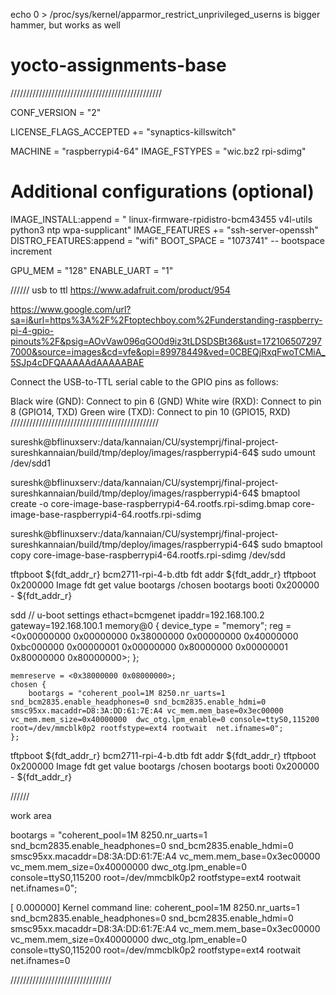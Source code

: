
echo 0 > /proc/sys/kernel/apparmor_restrict_unprivileged_userns
is bigger hammer, but works as well

# yocto-assignments-base

////////////////////////////////////////////////


CONF_VERSION = "2"


LICENSE_FLAGS_ACCEPTED += "synaptics-killswitch"

MACHINE = "raspberrypi4-64"
IMAGE_FSTYPES = "wic.bz2 rpi-sdimg"

# Additional configurations (optional)
IMAGE_INSTALL:append = " linux-firmware-rpidistro-bcm43455 v4l-utils python3 ntp wpa-supplicant"
IMAGE_FEATURES += "ssh-server-openssh"
DISTRO_FEATURES:append = "wifi"
BOOT_SPACE = "1073741" -- bootspace increment

GPU_MEM = "128"
ENABLE_UART = "1"


//////
usb to ttl
https://www.adafruit.com/product/954

https://www.google.com/url?sa=i&url=https%3A%2F%2Ftoptechboy.com%2Funderstanding-raspberry-pi-4-gpio-pinouts%2F&psig=AOvVaw096qGO0d9iz3tLDSDSBt36&ust=1721065072977000&source=images&cd=vfe&opi=89978449&ved=0CBEQjRxqFwoTCMiA_5SJp4cDFQAAAAAdAAAAABAE


Connect the USB-to-TTL serial cable to the GPIO pins as follows:

Black wire (GND): Connect to pin 6 (GND)
White wire (RXD): Connect to pin 8 (GPIO14, TXD)
Green wire (TXD): Connect to pin 10 (GPIO15, RXD)
///////////////////////////////////////////////


sureshk@bflinuxserv:/data/kannaian/CU/systemprj/final-project-sureshkannaian/build/tmp/deploy/images/raspberrypi4-64$ sudo umount /dev/sdd1

sureshk@bflinuxserv:/data/kannaian/CU/systemprj/final-project-sureshkannaian/build/tmp/deploy/images/raspberrypi4-64$ bmaptool create -o core-image-base-raspberrypi4-64.rootfs.rpi-sdimg.bmap core-image-base-raspberrypi4-64.rootfs.rpi-sdimg

sureshk@bflinuxserv:/data/kannaian/CU/systemprj/final-project-sureshkannaian/build/tmp/deploy/images/raspberrypi4-64$ sudo bmaptool copy core-image-base-raspberrypi4-64.rootfs.rpi-sdimg /dev/sdd




tftpboot ${fdt_addr_r} bcm2711-rpi-4-b.dtb
fdt addr ${fdt_addr_r}
tftpboot 0x200000 Image
fdt get value bootargs /chosen bootargs
booti 0x200000 - ${fdt_addr_r}


sdd
// u-boot settings
ethact=bcmgenet
ipaddr=192.168.100.2
gateway=192.168.100.1
	memory@0 {
		device_type = "memory";
		reg = <0x00000000 0x00000000 0x38000000 0x00000000 0x40000000 0xbc000000 0x00000001 0x00000000 0x80000000 0x00000001 0x80000000 0x80000000>;
	};

	memreserve = <0x38000000 0x08000000>;
	chosen {
		bootargs = "coherent_pool=1M 8250.nr_uarts=1 snd_bcm2835.enable_headphones=0 snd_bcm2835.enable_hdmi=0  smsc95xx.macaddr=D8:3A:DD:61:7E:A4 vc_mem.mem_base=0x3ec00000 vc_mem.mem_size=0x40000000  dwc_otg.lpm_enable=0 console=ttyS0,115200 root=/dev/mmcblk0p2 rootfstype=ext4 rootwait  net.ifnames=0";
	};


tftpboot ${fdt_addr_r} bcm2711-rpi-4-b.dtb
fdt addr ${fdt_addr_r}
tftpboot 0x200000 Image
fdt get value bootargs /chosen bootargs
booti 0x200000 - ${fdt_addr_r}

//////

work area

bootargs = "coherent_pool=1M 8250.nr_uarts=1 snd_bcm2835.enable_headphones=0 snd_bcm2835.enable_hdmi=0  smsc95xx.macaddr=D8:3A:DD:61:7E:A4 vc_mem.mem_base=0x3ec00000 vc_mem.mem_size=0x40000000  dwc_otg.lpm_enable=0 console=ttyS0,115200 root=/dev/mmcblk0p2 rootfstype=ext4 rootwait  net.ifnames=0";

[    0.000000] Kernel command line: coherent_pool=1M 8250.nr_uarts=1 snd_bcm2835.enable_headphones=0 snd_bcm2835.enable_hdmi=0  smsc95xx.macaddr=D8:3A:DD:61:7E:A4 vc_mem.mem_base=0x3ec00000 vc_mem.mem_size=0x40000000  dwc_otg.lpm_enable=0 console=ttyS0,115200 root=/dev/mmcblk0p2 rootfstype=ext4 rootwait  net.ifnames=0

////////////////////////////////